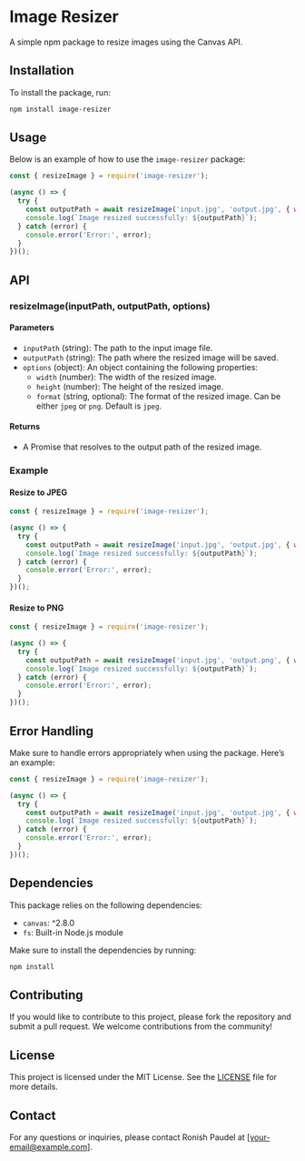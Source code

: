 
# Image Resizer

A simple npm package to resize images using the Canvas API.

## Installation

To install the package, run:

```bash
npm install image-resizer
```

## Usage

Below is an example of how to use the `image-resizer` package:

```javascript
const { resizeImage } = require('image-resizer');

(async () => {
  try {
    const outputPath = await resizeImage('input.jpg', 'output.jpg', { width: 800, height: 600, format: 'jpeg' });
    console.log(`Image resized successfully: ${outputPath}`);
  } catch (error) {
    console.error('Error:', error);
  }
})();
```

## API

### resizeImage(inputPath, outputPath, options)

#### Parameters

- `inputPath` (string): The path to the input image file.
- `outputPath` (string): The path where the resized image will be saved.
- `options` (object): An object containing the following properties:
  - `width` (number): The width of the resized image.
  - `height` (number): The height of the resized image.
  - `format` (string, optional): The format of the resized image. Can be either `jpeg` or `png`. Default is `jpeg`.

#### Returns

- A Promise that resolves to the output path of the resized image.

### Example

#### Resize to JPEG

```javascript
const { resizeImage } = require('image-resizer');

(async () => {
  try {
    const outputPath = await resizeImage('input.jpg', 'output.jpg', { width: 800, height: 600, format: 'jpeg' });
    console.log(`Image resized successfully: ${outputPath}`);
  } catch (error) {
    console.error('Error:', error);
  }
})();
```

#### Resize to PNG

```javascript
const { resizeImage } = require('image-resizer');

(async () => {
  try {
    const outputPath = await resizeImage('input.jpg', 'output.png', { width: 800, height: 600, format: 'png' });
    console.log(`Image resized successfully: ${outputPath}`);
  } catch (error) {
    console.error('Error:', error);
  }
})();
```

## Error Handling

Make sure to handle errors appropriately when using the package. Here’s an example:

```javascript
const { resizeImage } = require('image-resizer');

(async () => {
  try {
    const outputPath = await resizeImage('input.jpg', 'output.jpg', { width: 800, height: 600, format: 'jpeg' });
    console.log(`Image resized successfully: ${outputPath}`);
  } catch (error) {
    console.error('Error:', error);
  }
})();
```

## Dependencies

This package relies on the following dependencies:

- `canvas`: ^2.8.0
- `fs`: Built-in Node.js module

Make sure to install the dependencies by running:

```bash
npm install
```

## Contributing

If you would like to contribute to this project, please fork the repository and submit a pull request. We welcome contributions from the community!

## License

This project is licensed under the MIT License. See the [LICENSE](LICENSE) file for more details.

## Contact

For any questions or inquiries, please contact Ronish Paudel at [your-email@example.com].
